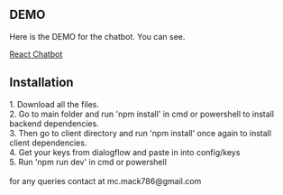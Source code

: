 <h2>DEMO</h2>
<p>Here is the DEMO for the chatbot. You can see.</p>
<a href='https://covid-19-react-chatbot.herokuapp.com/'>React Chatbot</a>

<h2> Installation </h2>
1. Download all the files.<br>
2. Go to main folder and run 'npm install' in cmd or powershell to install backend dependencies.<br>
3. Then go to client directory and run 'npm install' once again to install client dependencies.<br>
4. Get your keys from dialogflow and paste in into config/keys<br>
5. Run 'npm run dev' in cmd or powershell<br>
<br>
for any queries contact at mc.mack786@gmail.com<br>
